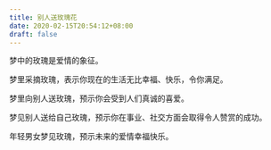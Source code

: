 ```yaml
---
title: 别人送玫瑰花
date: 2020-02-15T20:54:12+08:00
draft: false
---
```


梦中的玫瑰是爱情的象征。

梦里采摘玫瑰，表示你现在的生活无比幸福、快乐，令你满足。

梦里向别人送玫瑰，预示你会受到人们真诚的喜爱。

梦见别人送给自己玫瑰，预示你在事业、社交方面会取得令人赞赏的成功。

年轻男女梦见玫瑰，预示未来的爱情幸福快乐。

